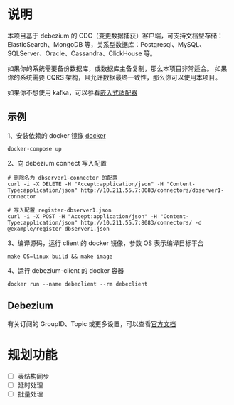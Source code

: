 # 说明

本项目基于 debezium 的 CDC（变更数据捕获）客户端，可支持文档型存储：ElasticSearch、MongoDB 等，关系型数据库：Postgresql、MySQL、SQLServer、Oracle、Cassandra、ClickHouse 等。

如果你的系统需要备份数据库，或数据库主备复制，那么本项目非常适合。
如果你的系统需要 CQRS 架构，且允许数据最终一致性，那么你可以使用本项目。

如果你不想使用 kafka，可以参看[嵌入式适配器](https://github.com/debezium/debezium/tree/main/debezium-embedded/src/main/java/io/debezium/embedded)

## 示例

1、安装依赖的 docker 镜像 [docker](./docker-compose.yaml)

```console
docker-compose up
```

2、向 debezium connect 写入配置

```console
# 删除名为 dbserver1-connector 的配置
curl -i -X DELETE -H "Accept:application/json" -H "Content-Type:application/json" http://10.211.55.7:8083/connectors/dbserver1-connector

# 写入配置 register-dbserver1.json
curl -i -X POST -H "Accept:application/json" -H "Content-Type:application/json" http://10.211.55.7:8083/connectors/ -d @example/register-dbserver1.json
```

3、编译源码，运行 client 的 docker 镜像，参数 OS 表示编译目标平台

```console
make OS=linux build && make image
```

4、运行 debezium-client 的 docker 容器

```console
docker run --name debeclient --rm debeclient
```

## Debezium

有关订阅的 GroupID、Topic 或更多设置，可以查看[官方文档](https://debezium.io/documentation/reference/1.9/connectors/index.html)

# 规划功能

- [ ] 表结构同步
- [ ] 延时处理
- [ ] 批量处理
